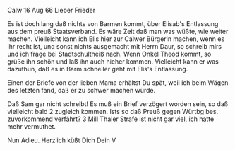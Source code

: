  Calw 16 Aug 66
Lieber Frieder

Es ist doch lang daß nichts von Barmen kommt, über Elisab's Entlassung aus dem preuß Staatsverband. Es wäre Zeit daß man was wüßte, wie weiter machen. Vielleicht kann ich Elis hier zur Calwer Bürgerin machen, wenn es ihr recht ist, und sonst nichts ausgemacht mit Herrn Daur, so schreib mirs und ich frage bei Stadtschultheiß nach. Wenn Onkel Theod kommt, so grüße ihn schön und laß ihn auch hieher kommen. Vielleicht kann er was dazuthun, daß es in Barm schneller geht mit Elis's Entlassung.

Einen der Briefe von der lieben Mama erhältst Du spät, weil ich beim Wägen des letzten fand, daß er zu schwer machen würde.

Daß Sam gar nicht schreibt! Es muß ein Brief verzögert worden sein, so daß vielleicht bald 2 zugleich kommen. Ists so daß Preuß gegen Würtbg bes. zuvorkommend verfährt? 3 Mill Thaler Strafe ist nicht gar viel, ich hatte mehr vermuthet.

Nun Adieu. Herzlich küßt Dich Dein
 V
